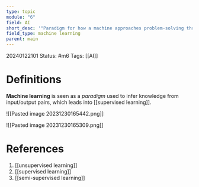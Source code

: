 ```yaml
---
type: topic
module: "6"
field: AI
short_desc: '"Paradigm for how a machine approaches problem-solving through learning."'
field_type: machine learning
parent: main
---
```

20240122101
Status: #m6
Tags: [[AI]]
# Definitions

**Machine learning** is seen as a *paradigm* used to infer knowledge from input/output pairs, which leads into [[supervised learning]].

![[Pasted image 20231230165442.png]]

![[Pasted image 20231230165309.png]]


# References

1. [[unsupervised learning]]
2. [[supervised learning]]
3. [[semi-supervised learning]]
